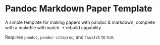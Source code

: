 # Pandoc Markdown Paper Template

A simple template for making papers with pandoc & markdown, complete with a
makefile with watch -> rebuild capability

Requires `pandoc`, `pandoc-citeproc`, and `fswatch` to run.

